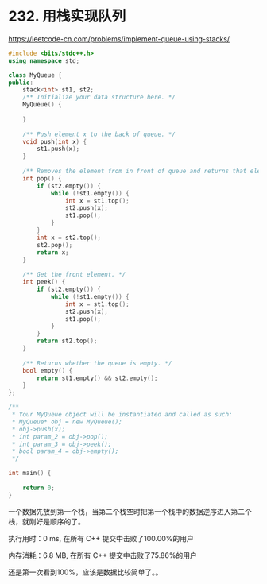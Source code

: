 # 232. 用栈实现队列
https://leetcode-cn.com/problems/implement-queue-using-stacks/

```cpp
#include <bits/stdc++.h>
using namespace std;

class MyQueue {
public:
    stack<int> st1, st2;
    /** Initialize your data structure here. */
    MyQueue() {
        
    }
    
    /** Push element x to the back of queue. */
    void push(int x) {
        st1.push(x);
    }
    
    /** Removes the element from in front of queue and returns that element. */
    int pop() {
        if (st2.empty()) {
            while (!st1.empty()) {
                int x = st1.top();
                st2.push(x);
                st1.pop();
            }
        }
        int x = st2.top();
        st2.pop();
        return x;
    }
    
    /** Get the front element. */
    int peek() {
        if (st2.empty()) {
            while (!st1.empty()) {
                int x = st1.top();
                st2.push(x);
                st1.pop();
            }
        }
        return st2.top();
    }
    
    /** Returns whether the queue is empty. */
    bool empty() {
        return st1.empty() && st2.empty();
    }
};

/**
 * Your MyQueue object will be instantiated and called as such:
 * MyQueue* obj = new MyQueue();
 * obj->push(x);
 * int param_2 = obj->pop();
 * int param_3 = obj->peek();
 * bool param_4 = obj->empty();
 */

int main() {
    
    return 0;
}
```


一个数据先放到第一个栈，当第二个栈空时把第一个栈中的数据逆序进入第二个栈，就刚好是顺序的了。

执行用时：0 ms, 在所有 C++ 提交中击败了100.00%的用户

内存消耗：6.8 MB, 在所有 C++ 提交中击败了75.86%的用户


还是第一次看到100%，应该是数据比较简单了。。

